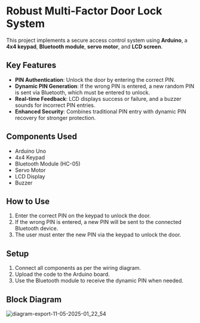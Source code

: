 # Robust Multi-Factor Door Lock System

This project implements a secure access control system using **Arduino**, a **4x4 keypad**, **Bluetooth module**, **servo motor**, and **LCD screen**.

## Key Features
- **PIN Authentication**: Unlock the door by entering the correct PIN.
- **Dynamic PIN Generation**: If the wrong PIN is entered, a new random PIN is sent via Bluetooth, which must be entered to unlock.
- **Real-time Feedback**: LCD displays success or failure, and a buzzer sounds for incorrect PIN entries.
- **Enhanced Security**: Combines traditional PIN entry with dynamic PIN recovery for stronger protection.

## Components Used
- Arduino Uno
- 4x4 Keypad
- Bluetooth Module (HC-05)
- Servo Motor
- LCD Display
- Buzzer

## How to Use
1. Enter the correct PIN on the keypad to unlock the door.
2. If the wrong PIN is entered, a new PIN will be sent to the connected Bluetooth device.
3. The user must enter the new PIN via the keypad to unlock the door.

## Setup
1. Connect all components as per the wiring diagram.
2. Upload the code to the Arduino board.
3. Use the Bluetooth module to receive the dynamic PIN when needed.
## Block Diagram
![diagram-export-11-05-2025-01_22_54](https://github.com/user-attachments/assets/eb077d92-1b4d-4be6-bae1-928d479562a8)



